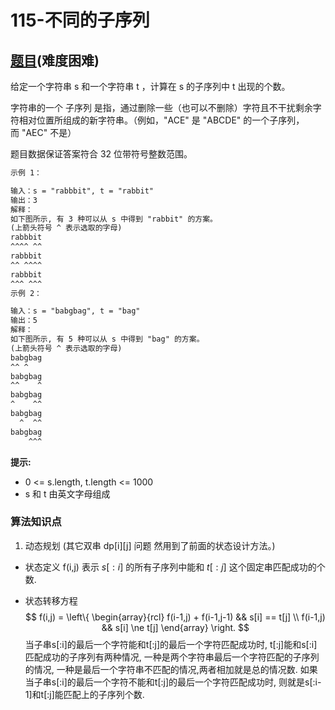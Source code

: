 # 115-不同的子序列

## [题目](https://leetcode-cn.com/problems/distinct-subsequences/)(难度困难)

给定一个字符串 s 和一个字符串 t ，计算在 s 的子序列中 t 出现的个数。

字符串的一个 子序列 是指，通过删除一些（也可以不删除）字符且不干扰剩余字符相对位置所组成的新字符串。（例如，"ACE" 是 "ABCDE" 的一个子序列，而 "AEC" 不是）

题目数据保证答案符合 32 位带符号整数范围。

~~~markdown
示例 1：

输入：s = "rabbbit", t = "rabbit"
输出：3
解释：
如下图所示, 有 3 种可以从 s 中得到 "rabbit" 的方案。
(上箭头符号 ^ 表示选取的字母)
rabbbit
^^^^ ^^
rabbbit
^^ ^^^^
rabbbit
^^^ ^^^
示例 2：

输入：s = "babgbag", t = "bag"
输出：5
解释：
如下图所示, 有 5 种可以从 s 中得到 "bag" 的方案。 
(上箭头符号 ^ 表示选取的字母)
babgbag
^^ ^
babgbag
^^    ^
babgbag
^    ^^
babgbag
  ^  ^^
babgbag
    ^^^
~~~

**提示:**
- 0 <= s.length, t.length <= 1000
- s 和 t 由英文字母组成

### 算法知识点
1. 动态规划 (其它双串 dp[i][j] 问题
然用到了前面的状态设计方法。)

- 状态定义
f(i,j) 表示 $s[:i]$ 的所有子序列中能和 $t[:j]$ 这个固定串匹配成功的个数.

- 状态转移方程
$$
f(i,j) = \left\{
    \begin{array}{rcl}
        f(i-1,j) + f(i-1,j-1) && s[i] == t[j] \\
        f(i-1,j) && s[i] \ne t[j]
    \end{array}
\right.
$$
当子串s[:i]的最后一个字符能和t[:j]的最后一个字符匹配成功时, t[:j]能和s[:i]匹配成功的子序列有两种情况, 一种是两个字符串最后一个字符匹配的子序列的情况, 一种是最后一个字符串不匹配的情况,两者相加就是总的情况数. 如果当子串s[:i]的最后一个字符不能和t[:j]的最后一个字符匹配成功时, 则就是s[:i-1]和t[:j]能匹配上的子序列个数.


